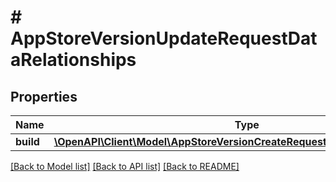 # # AppStoreVersionUpdateRequestDataRelationships

## Properties

Name | Type | Description | Notes
------------ | ------------- | ------------- | -------------
**build** | [**\OpenAPI\Client\Model\AppStoreVersionCreateRequestDataRelationshipsBuild**](AppStoreVersionCreateRequestDataRelationshipsBuild.md) |  | [optional] 

[[Back to Model list]](../../README.md#documentation-for-models) [[Back to API list]](../../README.md#documentation-for-api-endpoints) [[Back to README]](../../README.md)



